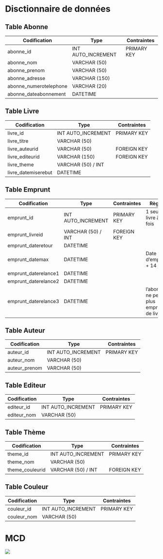 # Disctionnaire de données

## Table Abonne
Codification | Type | Contraintes
---------|----------| -----------
 abonne_id | INT AUTO_INCREMENT| PRIMARY KEY
 abonne_nom | VARCHAR (50) 
 abonne_prenom | VARCHAR (50)
 abonne_adresse | VARCHAR (150)
 abonne_numerotelephone | VARCHAR (20)
 abonne_dateabonnement | DATETIME


## Table Livre
Codification | Type | Contraintes
---------|----------| -----------
 livre_id | INT AUTO_INCREMENT| PRIMARY KEY
 livre_titre | VARCHAR (50) 
 livre_auteurid | VARCHAR (50) | FOREIGN KEY
 livre_editeurid | VARCHAR (150) | FOREIGN KEY
 livre_theme | VARCHAR (50) / INT
 livre_datemiserebut | DATETIME


## Table Emprunt
 Codification | Type | Contraintes | Règles
---------|----------| -----------|----------
 emprunt_id | INT AUTO_INCREMENT| PRIMARY KEY | 1 seul livre à la fois
 emprunt_livreid | VARCHAR (50) / INT | FOREIGN KEY
 emprunt_dateretour | DATETIME
 emprunt_datemax | DATETIME | | Date d’emprunt + 14 jours
 emprunt_daterelance1 | DATETIME
 emprunt_daterelance2 | DATETIME
 emprunt_daterelance3 | DATETIME | | l’abonné ne peut plus emprunter de livres


## Table Auteur
Codification | Type | Contraintes
---------|----------| -----------
 auteur_id | INT AUTO_INCREMENT| PRIMARY KEY
 auteur_nom | VARCHAR (50) 
 auteur_prenom | VARCHAR (50) 


## Table Editeur
Codification | Type | Contraintes
---------|----------| -----------
 editeur_id | INT AUTO_INCREMENT| PRIMARY KEY
 editeur_nom | VARCHAR (50) 


## Table Thème
Codification | Type | Contraintes
---------|----------| -----------
 theme_id | INT AUTO_INCREMENT| PRIMARY KEY
 theme_nom | VARCHAR (50) 
 theme_couleurid | VARCHAR (50) / INT | FOREIGN KEY


## Table Couleur
Codification | Type | Contraintes
---------|----------| -----------
 couleur_id | INT AUTO_INCREMENT| PRIMARY KEY
 couleur_nom | VARCHAR (50) 


# MCD

<img src="MCD Ex1.jpg">